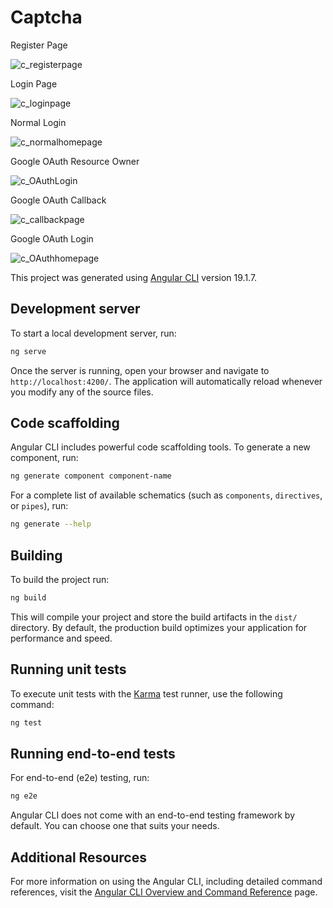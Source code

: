 # Captcha

Register Page

![c_registerpage](https://github.com/user-attachments/assets/bb53a95e-2bf1-4230-8800-77693e87795b)

Login Page

![c_loginpage](https://github.com/user-attachments/assets/e6174e28-756a-464c-8c50-3fb97dbc987b)

Normal Login

![c_normalhomepage](https://github.com/user-attachments/assets/b931e4d1-935d-45f6-9f6b-d8ed46a8982c)

Google OAuth Resource Owner

![c_OAuthLogin](https://github.com/user-attachments/assets/f5ef0327-cbaf-4c51-a7fe-f0fd3644633a)

Google OAuth Callback

![c_callbackpage](https://github.com/user-attachments/assets/8e9c61be-1748-4a56-86e9-894e99e53a45)

Google OAuth Login

![c_OAuthhomepage](https://github.com/user-attachments/assets/1006367a-7f6e-4b4d-b344-76e227ca7c9c)







This project was generated using [Angular CLI](https://github.com/angular/angular-cli) version 19.1.7.

## Development server

To start a local development server, run:

```bash
ng serve
```

Once the server is running, open your browser and navigate to `http://localhost:4200/`. The application will automatically reload whenever you modify any of the source files.

## Code scaffolding

Angular CLI includes powerful code scaffolding tools. To generate a new component, run:

```bash
ng generate component component-name
```

For a complete list of available schematics (such as `components`, `directives`, or `pipes`), run:

```bash
ng generate --help
```

## Building

To build the project run:

```bash
ng build
```

This will compile your project and store the build artifacts in the `dist/` directory. By default, the production build optimizes your application for performance and speed.

## Running unit tests

To execute unit tests with the [Karma](https://karma-runner.github.io) test runner, use the following command:

```bash
ng test
```

## Running end-to-end tests

For end-to-end (e2e) testing, run:

```bash
ng e2e
```

Angular CLI does not come with an end-to-end testing framework by default. You can choose one that suits your needs.

## Additional Resources

For more information on using the Angular CLI, including detailed command references, visit the [Angular CLI Overview and Command Reference](https://angular.dev/tools/cli) page.
